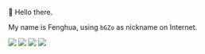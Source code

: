 👋 Hello there. 

My name is Fenghua, using `bGZo` as nickname on Internet.

[![](https://img.shields.io/badge/github-%40bgzo-pink.svg?&color=pink&logo=github&style=for-the-badge)](https://github.com/bgzo)  [![](https://img.shields.io/badge/telegram-%40imbGZo-pink.svg?&color=pink&logo=telegram&style=for-the-badge)](https://t.me/s/imbGZo) [![](https://img.shields.io/badge/v2ex-%40DandelionFlowers-pink.svg?&color=pink&logo=v2ex&style=for-the-badge)](https://www.v2ex.com/member/DandelionFlowers) [![](https://img.shields.io/badge/steam-%40bgzocn-pink.svg?&color=pink&logo=steam&style=for-the-badge)](steam://friends/add/bgzocn)

